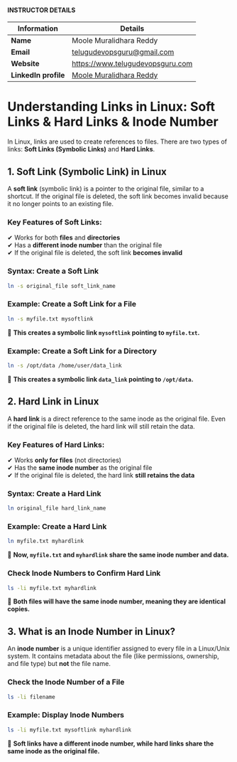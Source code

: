 #### INSTRUCTOR DETAILS

|  Information             | Details                                                                      |
|----------------------    |------------------------------------------------------------------------------|
| **Name**                 | Moole Muralidhara Reddy                                                      |
| **Email**                | telugudevopsguru@gmail.com                                                |
| **Website**              | https://www.telugudevopsguru.com               |
| **LinkedIn profile**     | [Moole Muralidhara Reddy](https://www.linkedin.com/in/moole-muralidhara-reddy) |

# **Understanding Links in Linux: Soft Links & Hard Links & Inode Number**  

In Linux, links are used to create references to files. There are two types of links: **Soft Links (Symbolic Links)** and **Hard Links**.  

## **1. Soft Link (Symbolic Link) in Linux**  

A **soft link** (symbolic link) is a pointer to the original file, similar to a shortcut. If the original file is deleted, the soft link becomes invalid because it no longer points to an existing file.  

### **Key Features of Soft Links:**  
✔ Works for both **files** and **directories**  
✔ Has a **different inode number** than the original file  
✔ If the original file is deleted, the soft link **becomes invalid**  

### **Syntax: Create a Soft Link**  
```sh
ln -s original_file soft_link_name
```  

### **Example: Create a Soft Link for a File**  
```sh
ln -s myfile.txt mysoftlink
```  
📌 **This creates a symbolic link `mysoftlink` pointing to `myfile.txt`.**  

### **Example: Create a Soft Link for a Directory**  
```sh
ln -s /opt/data /home/user/data_link
```  
📌 **This creates a symbolic link `data_link` pointing to `/opt/data`.**  

## **2. Hard Link in Linux**  

A **hard link** is a direct reference to the same inode as the original file. Even if the original file is deleted, the hard link will still retain the data.  

### **Key Features of Hard Links:**  
✔ Works **only for files** (not directories)  
✔ Has the **same inode number** as the original file  
✔ If the original file is deleted, the hard link **still retains the data**  

### **Syntax: Create a Hard Link**  
```sh
ln original_file hard_link_name
```  

### **Example: Create a Hard Link**  
```sh
ln myfile.txt myhardlink
```  
📌 **Now, `myfile.txt` and `myhardlink` share the same inode number and data.**  

### **Check Inode Numbers to Confirm Hard Link**  
```sh
ls -li myfile.txt myhardlink
```  
📌 **Both files will have the same inode number, meaning they are identical copies.**  

## **3. What is an Inode Number in Linux?**  

An **inode number** is a unique identifier assigned to every file in a Linux/Unix system. It contains metadata about the file (like permissions, ownership, and file type) but **not** the file name.  

### **Check the Inode Number of a File**  
```sh
ls -li filename
```  

### **Example: Display Inode Numbers**  
```sh
ls -li myfile.txt mysoftlink myhardlink
```  
📌 **Soft links have a different inode number, while hard links share the same inode as the original file.**  
